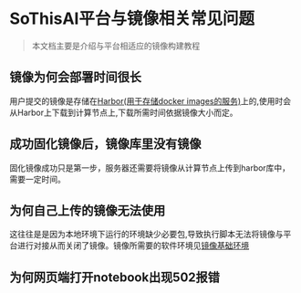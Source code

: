 # SoThisAI平台与镜像相关常见问题
> 本文档主要是介绍与平台相适应的镜像构建教程
## 镜像为何会部署时间很长
用户提交的镜像是存储在[Harbor(用于存储docker images的服务)]()上的,使用时会从Harbor上下载到计算节点上,下载所需时间依据镜像大小而定。

## 成功固化镜像后，镜像库里没有镜像
固化镜像成功只是第一步，服务器还需要将镜像从计算节点上传到harbor库中，需要一定时间。

## 为何自己上传的镜像无法使用
这往往是是因为本地环境下运行的环境缺少必要包,导致执行脚本无法将镜像与平台进行对接从而关闭了镜像。镜像所需要的软件环境见[镜像基础环境](./Q&A/DockerBasicRequire)

## 为何网页端打开notebook出现502报错


